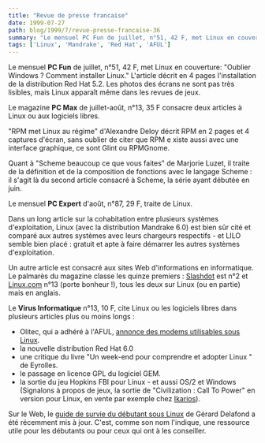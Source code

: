 ```yaml
---
title: "Revue de presse francaise"
date: 1999-07-27
path: blog/1999/7/revue-presse-francaise-36
summary: "Le mensuel PC Fun de juillet, n°51, 42 F, met Linux en couverture: \"Oublier Windows."
tags: ['Linux', 'Mandrake', 'Red Hat', 'AFUL']
---
```


<P>Le mensuel <B>PC Fun</B> de juillet, n°51, 42 F, met Linux en couverture:
"Oublier Windows ? Comment installer Linux." L'article décrit en 4
pages l'installation de la distribution Red Hat 5.2. Les photos des
écrans ne sont pas très lisibles, mais Linux apparaît même dans les
revues de jeux.</P>

<P>Le magazine <B>PC Max</B> de juillet-août, n°13, 35 F consacre deux
articles à Linux ou aux logiciels libres.</P>

<P>"RPM met Linux au régime" d'Alexandre Deloy décrit RPM en 2 pages et 4
captures d'écran, sans oublier de citer que RPM e
xiste aussi avec une interface graphique, ce sont Glint ou RPMGnome.</P>

<P>Quant à "Scheme beaucoup ce que vous faites" de Marjorie Luzet, il
traite de la définition et de la composition de fonctions avec le
langage Scheme : il s'agit là du second article consacré à Scheme, la
série ayant débutée en juin.</P>

<P>Le mensuel <B>PC Expert</B> d'août, n°87, 29 F, traite de Linux.</P>

<P>Dans un long article sur la cohabitation entre plusieurs systèmes
d'exploitation, Linux (avec la distribution Mandrake 6.0) est bien sûr
cité et comparé aux autres systèmes avec leurs chargeurs respectifs - et
LILO semble bien placé : gratuit et apte à faire démarrer les autres
systèmes d'exploitation.</P>

<P>Un autre article est consacré aux sites Web d'informations en
informatique. Le palmarès du magazine classe les quinze premiers :
<A HREF="http://www.slashdot.org">Slashdot</A> est n°2 et
<A HREF="http://www.linux.com/">Linux.com</A>
n°13 (porte bonheur !), tous les deux sur Linux
(ou en partie) mais en anglais.</P>

<P>Le <B>Virus Informatique</B> n°13, 10 F, cite Linux ou les logiciels libres
dans plusieurs articles plus ou moins longs :</P>

<UL>

<LI>Olitec, qui a adhéré à l'AFUL,
<A HREF="http://www.olitec.com/linux.html">annonce des modems utilisables sous
Linux</A>.
<LI>la nouvelle distribution Red Hat 6.0
<LI>une critique du livre "Un week-end pour comprendre et adopter Linux "
de Eyrolles.
<LI>le passage en licence GPL du logiciel GEM.
<LI>la sortie du jeu Hopkins FBI pour Linux - et aussi OS/2 et Windows
(Signalons à propos de jeux, la sortie de "Civilization : Call To Power"
en version pour Linux, en vente par exemple chez
<A HREF="http://www.ikarios.com/">Ikarios</A>).
</UL>

<P>
Sur le Web, le
<A HREF="http://www.medsyn.fr/perso/g.delafond/survie.htm">guide de survie
du débutant sous Linux</A> de Gérard Delafond a été récemment mis
à jour. C'est, comme son nom l'indique, une ressource utile pour les
débutants ou pour ceux qui ont à les conseiller.
</P>


